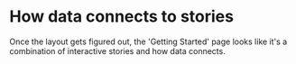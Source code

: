 # How data connects to stories

Once the layout gets figured out, the 'Getting Started' page looks like it's a combination of interactive stories and how data connects.

